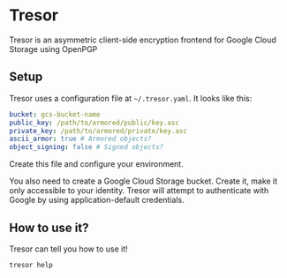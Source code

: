 # Tresor

Tresor is an asymmetric client-side encryption frontend for Google Cloud Storage using OpenPGP

## Setup

Tresor uses a configuration file at `~/.tresor.yaml`. It looks like this:

```yaml
bucket: gcs-bucket-name
public_key: /path/to/armored/public/key.asc
private_key: /path/to/armored/private/key.asc
ascii_armor: true # Armored objects?
object_signing: false # Signed objects?
```

Create this file and configure your environment.

You also need to create a Google Cloud Storage bucket. Create it, make it only accessible to your identity. Tresor will attempt to authenticate with Google by using application-default credentials.

## How to use it?

Tresor can tell you how to use it!

```
tresor help
```

